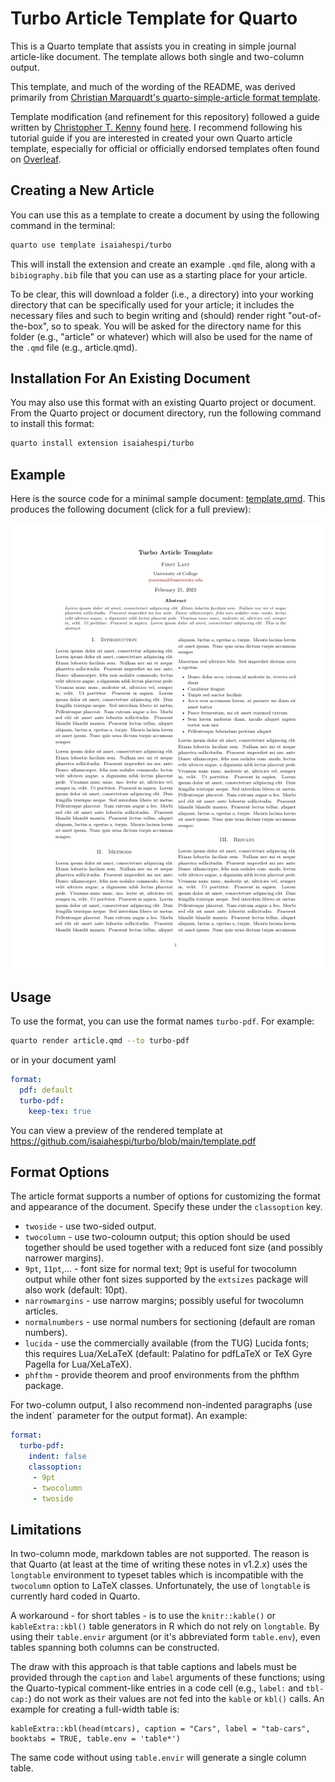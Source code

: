 
<!-- README.md is generated from README.Rmd. Please edit that file -->
<!-- Unless your project is a Quarto Project. Then README.Rmd will render an HTML file -->


# Turbo Article Template for Quarto

<!-- badges: start -->
<!-- badges: end -->

This is a Quarto template that assists you in creating in simple journal article-like document. The template allows both single and two-column output.

This template, and much of the wording of the README, was derived primarily from [Christian Marquardt's quarto-simple-article format template](https://github.com/cmarquardt/quarto-simple-article/tree/main). 

Template modification (and refinement for this repository) followed a guide written by [Christopher T. Kenny](https://christophertkenny.com/) found [here](https://christophertkenny.com/posts/2023-07-01-creating-quarto-journal-articles/). I recommend following his tutorial guide if you are interested in created your own Quarto article template, especially for official or officially endorsed templates often found on [Overleaf](https://www.overleaf.com/).


## Creating a New Article

You can use this as a template to create a document by using the following command in the terminal:

```bash
quarto use template isaiahespi/turbo
```

This will install the extension and create an example `.qmd` file, along with a `bibiography.bib` file that you can use as a starting place for your article. 

To be clear, this will download a folder (i.e., a directory) into your working directory that can be specifically used for your article; it includes the necessary files and such to begin writing and (should) render right "out-of-the-box", so to speak. You will be asked for the directory name for this folder (e.g., "article" or whatever) which will also be used for the name of the `.qmd` file (e.g., article.qmd).

## Installation For An Existing Document

You may also use this format with an existing Quarto project or document. From the Quarto project or document directory, run the following command to install this format:

```bash
quarto install extension isaiahespi/turbo
```

## Example

Here is the source code for a minimal sample document: [template.qmd](template.qmd).
This produces the following document (click for a full preview):

<!-- pdftools::pdf_convert('template.pdf',pages = 1) -->
![[template.qmd](template.qmd)](figs/template_1.png)


## Usage

To use the format, you can use the format names `turbo-pdf`. For example:

```bash
quarto render article.qmd --to turbo-pdf
```

or in your document yaml

```yaml
format:
  pdf: default
  turbo-pdf:
    keep-tex: true    
```
You can view a preview of the rendered template at https://github.com/isaiahespi/turbo/blob/main/template.pdf

## Format Options

The article format supports a number of options for customizing the format and appearance of the document. 
Specify these under the `classoption` key.

 - `twoside` - use two-sided output.
 - `twocolumn` -  use two-coloumn output; this option should be used together should be used together with a reduced font size (and possibly narrower margins).
 - `9pt`, `11pt`,... - font size for normal text; 9pt is useful for twocolumn output while other font sizes supported by the `extsizes` package will also work (default: 10pt).
 - `narrowmargins` - use narrow margins; possibly useful for twocolumn articles.
 - `normalnumbers` - use normal numbers for sectioning (default are roman numbers).
 - `lucida` - use the commercially available (from the TUG) Lucida fonts; this requires Lua/XeLaTeX (default: Palatino for pdfLaTeX or TeX Gyre Pagella for Lua/XeLaTeX).
 - `phfthm` - provide theorem and proof environments from the phfthm package.

For two-column output, I also recommend non-indented paragraphs (use the ìndent` parameter for the output format). An example:

``` yaml
format:
  turbo-pdf:
    indent: false
    classoption: 
     - 9pt
     - twocolumn
     - twoside
```
## Limitations

In two-column mode, markdown tables are not supported. The reason is that Quarto (at least at the time of writing these notes in v1.2.x) uses the `longtable` environment to typeset tables which is incompatible with the `twocolumn` option to LaTeX classes. Unfortunately, the use of `longtable` is currently hard coded in Quarto.

A workaround - for short tables - is to use the `knitr::kable()` or `kableExtra::kbl()` table generators in R which do not rely on `longtable`. By using their `table.envir` argument (or it's abbreviated form `table.env`), even tables spanning both columns can be constructed. 

The draw with this approach is that table captions and labels must be provided through the `caption` and `label` arguments of these functions; using the Quarto-typical comment-like entries in a code cell (e.g., `label:` and `tbl-cap:`) do not work as their values are not fed into the `kable` or `kbl()` calls. An example for creating a full-width table is:

```{r}
kableExtra::kbl(head(mtcars), caption = "Cars", label = "tab-cars", booktabs = TRUE, table.env = 'table*')
```

The same code without using `table.envir` will generate a single column table.


